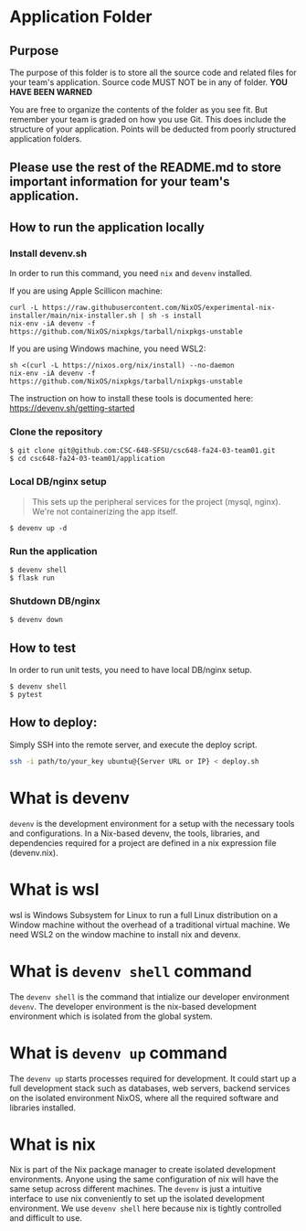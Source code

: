 # Application Folder

## Purpose
The purpose of this folder is to store all the source code and related files for your team's application. Source code MUST NOT be in any of folder. <strong>YOU HAVE BEEN WARNED</strong>

You are free to organize the contents of the folder as you see fit. But remember your team is graded on how you use Git. This does include the structure of your application. Points will be deducted from poorly structured application folders.

## Please use the rest of the README.md to store important information for your team's application.

## How to run the application locally
### Install devenv.sh
In order to run this command, you need `nix` and `devenv` installed.

If you are using Apple Scillicon machine:
```
curl -L https://raw.githubusercontent.com/NixOS/experimental-nix-installer/main/nix-installer.sh | sh -s install
nix-env -iA devenv -f https://github.com/NixOS/nixpkgs/tarball/nixpkgs-unstable
```

If you are using Windows machine, you need WSL2:
```
sh <(curl -L https://nixos.org/nix/install) --no-daemon
nix-env -iA devenv -f https://github.com/NixOS/nixpkgs/tarball/nixpkgs-unstable
```

The instruction on how to install these tools is documented here:
https://devenv.sh/getting-started

### Clone the repository
```
$ git clone git@github.com:CSC-648-SFSU/csc648-fa24-03-team01.git
$ cd csc648-fa24-03-team01/application
```

### Local DB/nginx setup
> This sets up the peripheral services for the project (mysql, nginx). We're not containerizing the app itself.
```
$ devenv up -d
```

### Run the application
```
$ devenv shell
$ flask run
```

### Shutdown DB/nginx
```
$ devenv down
```

## How to test
In order to run unit tests, you need to have local DB/nginx setup.
```
$ devenv shell
$ pytest
```

## How to deploy:
Simply SSH into the remote server, and execute the deploy script.
```bash
ssh -i path/to/your_key ubuntu@{Server URL or IP} < deploy.sh
```


# What is devenv

`devenv` is the development environment for a setup with the necessary tools and configurations. In a Nix-based devenv, the tools, libraries, and dependencies required for a project are defined in a nix expression file (devenv.nix).

# What is wsl

wsl is Windows Subsystem for Linux to run a full Linux distribution on a Window machine without the overhead of a traditional virtual machine. We need WSL2 on the window machine to install nix and devenx.

# What is `devenv shell` command

The `devenv shell` is the command that intialize our developer environment `devenv`. The developer environment is the nix-based development environment which is isolated from the global system. 

# What is `devenv up` command

The `devenv up` starts processes required for development. It could start up a full development stack such as databases, web servers, backend services on the isolated environment NixOS, where all the required software and libraries installed.

# What is nix 

Nix is part of the Nix package manager to create isolated development environments. Anyone using the same configuration of nix will have the same setup across different machines. 
The `devenv` is just a intuitive interface to use nix conveniently to set up the isolated development environment. We use `devenv shell` here because nix is tightly controlled and difficult to use.
